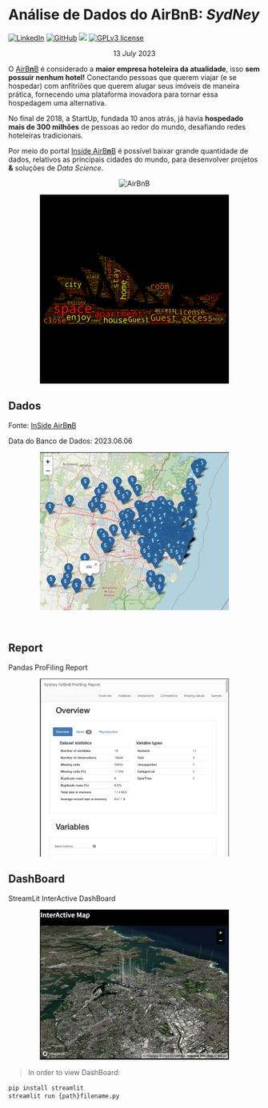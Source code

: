 
# Análise de Dados do AirBnB: _SydNey_

[![LinkedIn](https://img.shields.io/badge/LinkedIn-kauefs-blue.svg)](https://www.linkedin.com/in/kauefs/)
[![GitHub](https://img.shields.io/badge/GitHub-kauefs-black.svg?style=flat)](https://github.com/kauefs/)
[![](https://img.shields.io/badge/Python-3-blue.svg)](https://www.python.org/)
[![GPLv3 license](https://img.shields.io/badge/License-Apache-black.svg)](http://perso.crans.org/besson/LICENSE.html)

$$13\ July\ 2023$$

O [AirB**n**B](https://www.airbnb.com/) é considerado a **maior empresa hoteleira da atualidade**, isso **sem possuir nenhum hotel!** Conectando pessoas que querem viajar (e se hospedar) com anfitriões que querem alugar seus imóveis de maneira prática, fornecendo uma plataforma inovadora para tornar essa hospedagem uma alternativa.

No final de 2018, a StartUp, fundada 10 anos atrás, já havia **hospedado mais de 300 milhões** de pessoas ao redor do mundo, desafiando redes hoteleiras tradicionais.

Por meio do portal [Inside AirB**n**B](http://insideairbnb.com/get-the-data.html) é possível baixar grande quantidade de dados, relativos as principais cidades do mundo, para desenvolver projetos **&** soluções de _Data Science_.

<p align=center><img alt=AirBnB   src=https://1000logos.net/wp-content/uploads/2023/01/Airbnb-logo.png width=25%></p>

<p align=center><img alt=TagCloud src=https://github.com/kauefs/AirBnB/raw/%40/img/WordCloudSydney.png width=75%>

## Dados

Fonte: [InSide AirB**n**B](http://insideairbnb.com/get-the-data.html)

Data do Banco de Dados: 2023.06.06

<p align=center><img alt=Map src=https://github.com/kauefs/AirBnB/raw/%40/img/MapSYD.png width=75%></p>

<br>

## Report

Pandas ProFiling Report

<p align=center><img alt=ProFilingReport src=https://github.com/kauefs/AirBnB/raw/%40/img/ReportSYD.png width=75%></p>

## DashBoard

StreamLit InterActive DashBoard

<p align=center><img alt=DashBoard src=https://github.com/kauefs/AirBnB/raw/%40/img/DashBoardSYD.png width=75%></p>

> In order to view DashBoard:

```shell
pip install streamlit
streamlit run {path}filename.py
```
